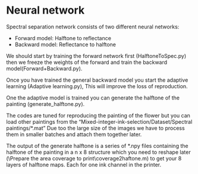 # Neural network
 Spectral separation network consists of two different neural networks:
*	Forward model: Halftone to reflectance
*	Backward model: Reflectance to halftone

We should start by training the forward network first (HalftoneToSpec.py) then we freeze the weights of the forward and train the backward model(Forward+Backward.py).

Once you have trained the general backward model you start the adaptive learning (Adaptive learning.py), This will improve the loss of reproduction.

One the adaptive model is trained you can generate the halftone of the painting (generate_halftone.py).

The codes are tuned for reproducing the painting of the flower but you can load other paintings from the “Mixed-integer-ink-selection/Dataset/Spectral paintings/*.mat”
Due too the large size of the images we have to process them in smaller batches and attach them together later. 

The output of the generate halftone is a series of *.npy files containing the halftone of the painting in a n x 8 structure which you need to reshape later (\Prepare the area coverage to print\coverage2haftone.m) to get your 8 layers of halftone maps. Each for one ink channel in the printer. 

